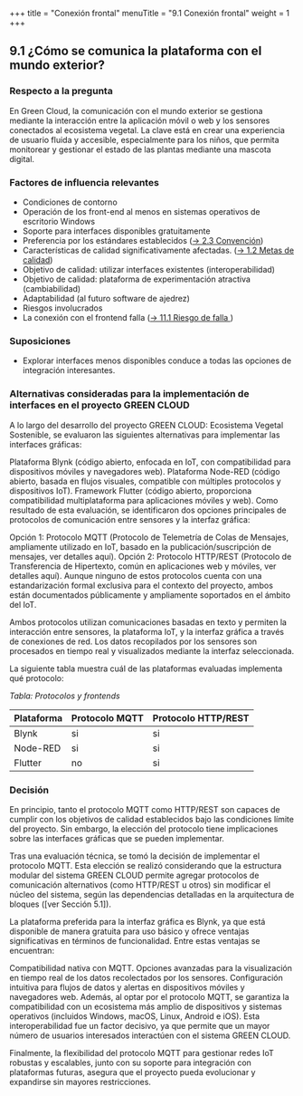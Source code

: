 +++
title = "Conexión frontal"
menuTitle = "9.1 Conexión frontal"
weight = 1
+++

## 9.1 ¿Cómo se comunica la plataforma con el mundo exterior?

### Respecto a la pregunta

En Green Cloud, la comunicación con el mundo exterior se gestiona mediante la interacción entre la aplicación móvil o web y los sensores conectados al ecosistema vegetal. La clave está en crear una experiencia de usuario fluida y accesible, especialmente para los niños, que permita monitorear y gestionar el estado de las plantas mediante una mascota digital.

### Factores de influencia relevantes

* Condiciones de contorno
 * Operación de los front-end al menos en sistemas operativos de escritorio Windows
 * Soporte para interfaces disponibles gratuitamente
 * Preferencia por los estándares establecidos ([→ 2.3 Convención](/02_randbedingungen/03_konventionen/))
* Características de calidad significativamente afectadas. ([→ 1.2 Metas de calidad](/01_einfuehrung/02_qualitaetsziele/))
 * Objetivo de calidad: utilizar interfaces existentes (interoperabilidad)
 * Objetivo de calidad: plataforma de experimentación atractiva (cambiabilidad)
 * Adaptabilidad (al futuro software de ajedrez)
* Riesgos involucrados
 * La conexión con el frontend falla ([→ 11.1 Riesgo de falla ](/11_risiken/01_frontend/))

### Suposiciones

* Explorar interfaces menos disponibles conduce a todas las opciones de integración interesantes.

### Alternativas consideradas para la implementación de interfaces en el proyecto GREEN CLOUD

A lo largo del desarrollo del proyecto GREEN CLOUD: Ecosistema Vegetal Sostenible, se evaluaron las siguientes alternativas para implementar las interfaces gráficas:

Plataforma Blynk (código abierto, enfocada en IoT, con compatibilidad para dispositivos móviles y navegadores web).
Plataforma Node-RED (código abierto, basada en flujos visuales, compatible con múltiples protocolos y dispositivos IoT).
Framework Flutter (código abierto, proporciona compatibilidad multiplataforma para aplicaciones móviles y web).
Como resultado de esta evaluación, se identificaron dos opciones principales de protocolos de comunicación entre sensores y la interfaz gráfica:

Opción 1: Protocolo MQTT (Protocolo de Telemetría de Colas de Mensajes, ampliamente utilizado en IoT, basado en la publicación/suscripción de mensajes, ver detalles aquí).
Opción 2: Protocolo HTTP/REST (Protocolo de Transferencia de Hipertexto, común en aplicaciones web y móviles, ver detalles aquí).
Aunque ninguno de estos protocolos cuenta con una estandarización formal exclusiva para el contexto del proyecto, ambos están documentados públicamente y ampliamente soportados en el ámbito del IoT.

Ambos protocolos utilizan comunicaciones basadas en texto y permiten la interacción entre sensores, la plataforma IoT, y la interfaz gráfica a través de conexiones de red. Los datos recopilados por los sensores son procesados en tiempo real y visualizados mediante la interfaz seleccionada.

La siguiente tabla muestra cuál de las plataformas evaluadas implementa qué protocolo:

*Tabla: Protocolos y frontends*

| Plataforma     | Protocolo MQTT |Protocolo HTTP/REST |
|------------------|----------------|--------------------|
| Blynk            | si             | si                 |
| Node-RED         | si             |  si                | 
| Flutter          | no             |  si                | 

### Decisión
En principio, tanto el protocolo MQTT como HTTP/REST son capaces de cumplir con los objetivos de calidad establecidos bajo las condiciones límite del proyecto. Sin embargo, la elección del protocolo tiene implicaciones sobre las interfaces gráficas que se pueden implementar.

Tras una evaluación técnica, se tomó la decisión de implementar el protocolo MQTT. Esta elección se realizó considerando que la estructura modular del sistema GREEN CLOUD permite agregar protocolos de comunicación alternativos (como HTTP/REST u otros) sin modificar el núcleo del sistema, según las dependencias detalladas en la arquitectura de bloques ([ver Sección 5.1]).

La plataforma preferida para la interfaz gráfica es Blynk, ya que está disponible de manera gratuita para uso básico y ofrece ventajas significativas en términos de funcionalidad. Entre estas ventajas se encuentran:

Compatibilidad nativa con MQTT.
Opciones avanzadas para la visualización en tiempo real de los datos recolectados por los sensores.
Configuración intuitiva para flujos de datos y alertas en dispositivos móviles y navegadores web.
Además, al optar por el protocolo MQTT, se garantiza la compatibilidad con un ecosistema más amplio de dispositivos y sistemas operativos (incluidos Windows, macOS, Linux, Android e iOS). Esta interoperabilidad fue un factor decisivo, ya que permite que un mayor número de usuarios interesados interactúen con el sistema GREEN CLOUD.

Finalmente, la flexibilidad del protocolo MQTT para gestionar redes IoT robustas y escalables, junto con su soporte para integración con plataformas futuras, asegura que el proyecto pueda evolucionar y expandirse sin mayores restricciones.

